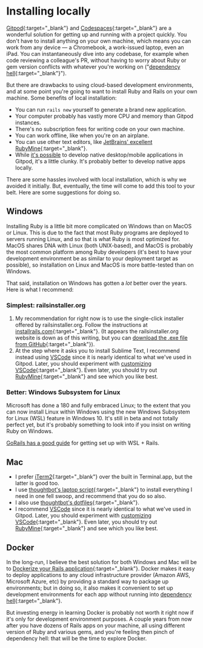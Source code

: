 # Installing locally

[Gitpod](https://www.gitpod.io/){:target="_blank"} and [Codespaces](https://github.com/features/codespaces){:target="_blank"} are a wonderful solution for getting up and running with a project quickly. You don't have to install anything on your own machine, which means you can work from any device — a Chromebook, a work-issued laptop, even an iPad. You can instantaneously dive into any codebase, for example when code reviewing a colleague's PR, without having to worry about Ruby or gem version conflicts with whatever you're working on ("[dependency hell](https://en.wikipedia.org/wiki/Dependency_hell){:target="_blank"}").

But there are drawbacks to using cloud-based development environments, and at some point you're going to want to install Ruby and Rails on your own machine. Some benefits of local installation:

 - You can run `rails new` yourself to generate a brand new application.
 - Your computer probably has vastly more CPU and memory than Gitpod instances.
 - There's no subscription fees for writing code on your own machine.
 - You can work offline, like when you're on an airplane.
 - You can use other text editors, like [JetBrains' excellent RubyMine](https://www.jetbrains.com/community/education/#students){:target="_blank"}.
 - While [it's possible](https://www.gitpod.io/blog/native-ui-with-vnc/) to develop native desktop/mobile applications in Gitpod, it's a little clunky. It's probably better to develop native apps locally.

There are some hassles involved with local installation, which is why we avoided it initially. But, eventually, the time will come to add this tool to your belt. Here are some suggestions for doing so.

## Windows

Installing Ruby is a little bit more complicated on Windows than on MacOS or Linux. This is due to the fact that most Ruby programs are deployed to servers running Linux, and so that is what Ruby is most optimized for. MacOS shares DNA with Linux (both UNIX-based), and MacOS is probably the most common platform among Ruby developers (it's best to have your development environment be as similar to your deployment target as possible), so installation on Linux and MacOS is more battle-tested than on Windows.

That said, installation on Windows has gotten a _lot_ better over the years. Here is what I recommend:

### Simplest: railsinstaller.org

 1. My recommendation for right now is to use the single-click installer offered by railsinstaller.org. Follow the instructions at [installrails.com](http://installrails.com/){:target="_blank"}. (It appears the railsinstaller.org website is down as of this writing, but you can [download the .exe file from GitHub](https://github.com/railsinstaller/railsinstaller-windows/releases){:target="_blank"}).    
 2. At the step where it asks you to install Sublime Text, I recommend instead using [VSCode](https://code.visualstudio.com/) since it is nearly identical to what we've used in Gitpod. Later, you should experiment with [customizing VSCode](https://betterprogramming.pub/vs-code-extensions-for-ruby-on-rails-developers-917474e03e04){:target="_blank"}. Even later, you should try out [RubyMine](https://www.jetbrains.com/community/education/#students){:target="_blank"} and see which you like best.
 
### Better: Windows Subsystem for Linux

Microsoft has done a 180 and fully embraced Linux; to the extent that you can now install Linux within Windows using the new Windows Subsystem for Linux (WSL) feature in Windows 10. It's still in beta and not totally perfect yet, but it's probably something to look into if you insist on writing Ruby on Windows.

[GoRails has a good guide](https://gorails.com/setup/windows/10) for getting set up with WSL + Rails.

## Mac

 - I prefer [iTerm2](https://iterm2.com/){:target="_blank"} over the built in Terminal.app, but the latter is good too.
 - I use [thoughtbot's laptop script](https://github.com/thoughtbot/laptop){:target="_blank"} to install everything I need in one fell swoop, and recommend that you do so also.
 - I also use [thoughtbot's dotfiles](https://github.com/thoughtbot/dotfiles){:target="_blank"}.
 - I recommend [VSCode](https://code.visualstudio.com/) since it is nearly identical to what we've used in Gitpod. Later, you should experiment with [customizing VSCode](https://betterprogramming.pub/vs-code-extensions-for-ruby-on-rails-developers-917474e03e04){:target="_blank"}. Even later, you should try out [RubyMine](https://www.jetbrains.com/community/education/#students){:target="_blank"} and see which you like best.

## Docker

In the long-run, I believe the best solution for both Windows and Mac will be to [Dockerize your Rails application](https://pragprog.com/titles/ridocker/docker-for-rails-developers/){:target="_blank"}. Docker makes it easy to deploy applications to any cloud infrastructure provider (Amazon AWS, Microsoft Azure, etc) by providing a standard way to package up environments; but in doing so, it also makes it convenient to set up development environments for each app without running into [dependency hell](https://en.wikipedia.org/wiki/Dependency_hell){:target="_blank"}.

But investing energy in learning Docker is probably not worth it right now if it's only for development environment purposes. A couple years from now after you have dozens of Rails apps on your machine, all using different version of Ruby and various gems, and you're feeling then pinch of dependency hell: that will be the time to explore Docker.

